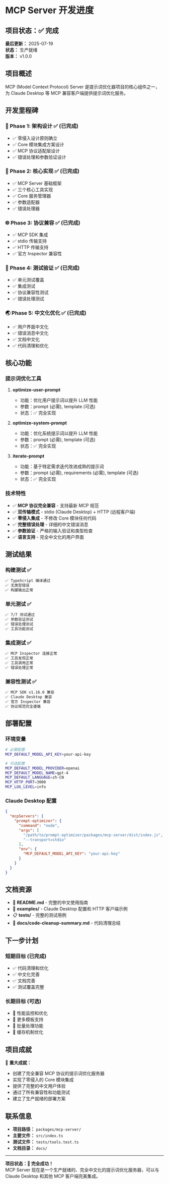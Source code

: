 # MCP Server 开发进度

## 项目状态：✅ 完成

**最后更新：** 2025-07-19  
**状态：** 生产就绪  
**版本：** v1.0.0  

## 项目概述

MCP (Model Context Protocol) Server 是提示词优化器项目的核心组件之一，为 Claude Desktop 等 MCP 兼容客户端提供提示词优化服务。

## 开发里程碑

### 🎯 Phase 1: 架构设计 ✅ (已完成)
- ✅ 零侵入设计原则确立
- ✅ Core 模块集成方案设计
- ✅ MCP 协议适配层设计
- ✅ 错误处理和参数验证设计

### 🔧 Phase 2: 核心实现 ✅ (已完成)
- ✅ MCP Server 基础框架
- ✅ 三个核心工具实现
- ✅ Core 服务管理器
- ✅ 参数适配器
- ✅ 错误处理器

### 🌐 Phase 3: 协议兼容 ✅ (已完成)
- ✅ MCP SDK 集成
- ✅ stdio 传输支持
- ✅ HTTP 传输支持
- ✅ 官方 Inspector 兼容性

### 🧪 Phase 4: 测试验证 ✅ (已完成)
- ✅ 单元测试覆盖
- ✅ 集成测试
- ✅ 协议兼容性测试
- ✅ 错误处理测试

### 🌏 Phase 5: 中文化优化 ✅ (已完成)
- ✅ 用户界面中文化
- ✅ 错误消息中文化
- ✅ 文档中文化
- ✅ 代码清理和优化

## 核心功能

### 提示词优化工具

1. **optimize-user-prompt**
   - 功能：优化用户提示词以提升 LLM 性能
   - 参数：prompt (必需), template (可选)
   - 状态：✅ 完全实现

2. **optimize-system-prompt**
   - 功能：优化系统提示词以提升 LLM 性能
   - 参数：prompt (必需), template (可选)
   - 状态：✅ 完全实现

3. **iterate-prompt**
   - 功能：基于特定需求迭代改进成熟的提示词
   - 参数：prompt (必需), requirements (必需), template (可选)
   - 状态：✅ 完全实现

### 技术特性

- ✅ **MCP 协议完全兼容** - 支持最新 MCP 规范
- ✅ **双传输模式** - stdio (Claude Desktop) + HTTP (远程客户端)
- ✅ **零侵入集成** - 不修改 Core 模块任何代码
- ✅ **完整错误处理** - 详细的中文错误消息
- ✅ **参数验证** - 严格的输入验证和类型检查
- ✅ **语言支持** - 完全中文化的用户界面

## 测试结果

### 构建测试 ✅
```bash
✅ TypeScript 编译通过
✅ 无类型错误
✅ 构建输出正常
```

### 单元测试 ✅
```bash
✅ 7/7 测试通过
✅ 参数验证测试
✅ 错误处理测试
✅ 工具功能测试
```

### 集成测试 ✅
```bash
✅ MCP Inspector 连接正常
✅ 工具发现正常
✅ 工具调用正常
✅ 错误处理正常
```

### 兼容性测试 ✅
```bash
✅ MCP SDK v1.16.0 兼容
✅ Claude Desktop 兼容
✅ 官方 Inspector 兼容
✅ 协议规范完全遵循
```

## 部署配置

### 环境变量
```bash
# 必需配置
MCP_DEFAULT_MODEL_API_KEY=your-api-key

# 可选配置
MCP_DEFAULT_MODEL_PROVIDER=openai
MCP_DEFAULT_MODEL_NAME=gpt-4
MCP_DEFAULT_LANGUAGE=zh-CN
MCP_HTTP_PORT=3000
MCP_LOG_LEVEL=info
```

### Claude Desktop 配置
```json
{
  "mcpServers": {
    "prompt-optimizer": {
      "command": "node",
      "args": [
        "/path/to/prompt-optimizer/packages/mcp-server/dist/index.js",
        "--transport=stdio"
      ],
      "env": {
        "MCP_DEFAULT_MODEL_API_KEY": "your-api-key"
      }
    }
  }
}
```

## 文档资源

- 📖 **README.md** - 完整的中文使用指南
- 🔧 **examples/** - Claude Desktop 配置和 HTTP 客户端示例
- 📋 **tests/** - 完整的测试用例
- 📝 **docs/code-cleanup-summary.md** - 代码清理总结

## 下一步计划

### 短期目标 (已完成)
- ✅ 代码清理和优化
- ✅ 中文化完善
- ✅ 文档完善
- ✅ 测试覆盖完整

### 长期目标 (可选)
- 🔄 性能监控和优化
- 🔄 更多模板支持
- 🔄 批量处理功能
- 🔄 缓存机制优化

## 项目成就

🎉 **重大成就：**
- 创建了完全兼容 MCP 协议的提示词优化服务器
- 实现了零侵入的 Core 模块集成
- 提供了完整的中文用户体验
- 通过了所有兼容性和功能测试
- 建立了生产就绪的部署方案

## 联系信息

- **项目路径：** `packages/mcp-server/`
- **主要文件：** `src/index.ts`
- **测试文件：** `tests/tools.test.ts`
- **文档目录：** `docs/`

---

**项目状态：🎯 完全成功！**  
MCP Server 现在是一个生产就绪的、完全中文化的提示词优化服务器，可以与 Claude Desktop 和其他 MCP 客户端完美集成。
